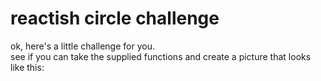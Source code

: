 # reactish circle challenge

ok, here's a little challenge for you.  
see if you can take the supplied functions and create a picture that looks like this:
